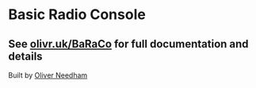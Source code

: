 # Basic Radio Console

## See [olivr.uk/BaRaCo](http://olivr.uk/baraco) for full documentation and details

Built by [Oliver Needham](http://olivr.uk)
